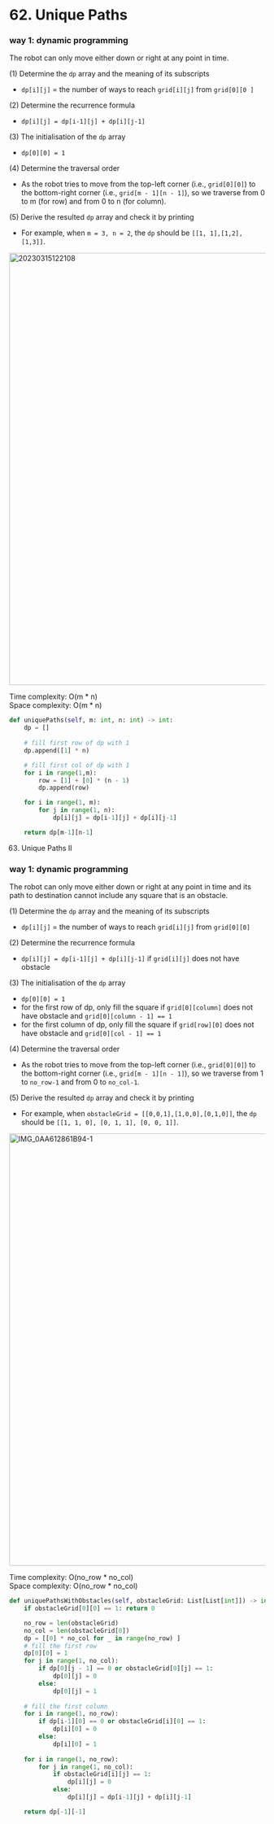 # 62. Unique Paths
### way 1: dynamic programming
The robot can only move either down or right at any point in time.

(1) Determine the `dp` array and the meaning of its subscripts
- `dp[i][j]` = the number of ways to reach `grid[i][j]` from `grid[0][0 ]`

(2) Determine the recurrence formula
- `dp[i][j] = dp[i-1][j] + dp[i][j-1]`

(3) The initialisation of the `dp` array
- `dp[0][0] = 1` 

(4) Determine the traversal order
- As the robot tries to move from the top-left corner (i.e., `grid[0][0]`) to the bottom-right corner (i.e., `grid[m - 1][n - 1]`), so we traverse from 0 to m (for row) and from 0 to n (for column).

(5) Derive the resulted `dp` array and check it by printing
- For example, when `m = 3, n = 2`, the `dp` should be `[[1, 1],[1,2],[1,3]]`.

<img width="850" alt="20230315122108" src="https://github.com/abc12345d/algorithm_practice/assets/44512722/382faae2-0ecb-421a-8a51-73989994ad96">

Time complexity: O(m * n)\
Space complexity: O(m * n)

```PYTHON
def uniquePaths(self, m: int, n: int) -> int:
    dp = []
    
    # fill first row of dp with 1
    dp.append([1] * n)

    # fill first col of dp with 1
    for i in range(1,m):
        row = [1] + [0] * (n - 1)
        dp.append(row)

    for i in range(1, m):
        for j in range(1, n):
            dp[i][j] = dp[i-1][j] + dp[i][j-1]

    return dp[m-1][n-1]
```

63. Unique Paths II
### way 1: dynamic programming
The robot can only move either down or right at any point in time and its path to destination cannot include any square that is an obstacle.

(1) Determine the `dp` array and the meaning of its subscripts
- `dp[i][j]` = the number of ways to reach `grid[i][j]` from `grid[0][0]`

(2) Determine the recurrence formula
- `dp[i][j] = dp[i-1][j] + dp[i][j-1]` if `grid[i][j]` does not have obstacle

(3) The initialisation of the `dp` array
- `dp[0][0] = 1` 
- for the first row of dp, only fill the square if `grid[0][column]` does not have obstacle and `grid[0][column - 1] == 1` 
- for the first column of dp, only fill the square if `grid[row][0]` does not have obstacle and `grid[0][col - 1] == 1` 

(4) Determine the traversal order
- As the robot tries to move from the top-left corner (i.e., `grid[0][0]`) to the bottom-right corner (i.e., `grid[m - 1][n - 1]`), so we traverse from 1 to `no_row-1` and from 0 to `no_col-1`.

(5) Derive the resulted `dp` array and check it by printing
- For example, when `obstacleGrid = [[0,0,1],[1,0,0],[0,1,0]]`, the `dp` should be `[[1, 1, 0], [0, 1, 1], [0, 0, 1]]`.

<img width="850" alt="IMG_0AA612861B94-1" src="https://github.com/abc12345d/algorithm_practice/assets/44512722/fae34925-07bb-4de9-bbe7-ecf987a3e372">

Time complexity: O(no_row * no_col)\
Space complexity: O(no_row * no_col)

```PYTHON
def uniquePathsWithObstacles(self, obstacleGrid: List[List[int]]) -> int:
    if obstacleGrid[0][0] == 1: return 0

    no_row = len(obstacleGrid)
    no_col = len(obstacleGrid[0])
    dp = [[0] * no_col for _ in range(no_row) ]
    # fill the first row
    dp[0][0] = 1
    for j in range(1, no_col):
        if dp[0][j - 1] == 0 or obstacleGrid[0][j] == 1:
            dp[0][j] = 0
        else:
            dp[0][j] = 1
    
    # fill the first column
    for i in range(1, no_row):
        if dp[i-1][0] == 0 or obstacleGrid[i][0] == 1:
            dp[i][0] = 0
        else:
            dp[i][0] = 1
            
    for i in range(1, no_row):
        for j in range(1, no_col):
            if obstacleGrid[i][j] == 1:
                dp[i][j] = 0
            else:
                dp[i][j] = dp[i-1][j] + dp[i][j-1]

    return dp[-1][-1]
```